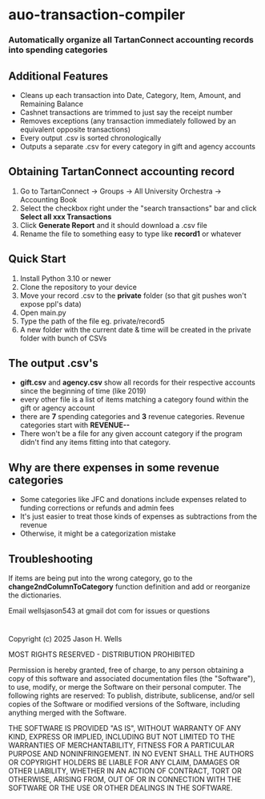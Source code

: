 # auo-transaction-compiler

### Automatically organize all TartanConnect accounting records into spending categories

## Additional Features
- Cleans up each transaction into Date, Category, Item, Amount, and Remaining Balance
- Cashnet transactions are trimmed to just say the receipt number
- Removes exceptions (any transaction immediately followed by an equivalent opposite transactions)
- Every output .csv is sorted chronologically
- Outputs a separate .csv for every category in gift and agency accounts

## Obtaining TartanConnect accounting record
1. Go to TartanConnect -> Groups -> All University Orchestra -> Accounting Book
2. Select the checkbox right under the "search transactions" bar and click **Select all xxx Transactions**
3. Click **Generate Report** and it should download a .csv file
4. Rename the file to something easy to type like **record1** or whatever

## Quick Start
1. Install Python 3.10 or newer
2. Clone the repository to your device
3. Move your record .csv to the **private** folder (so that git pushes won't expose ppl's data)
3. Open main.py
4. Type the path of the file eg. private/record5
4. A new folder with the current date & time will be created in the private folder with bunch of CSVs

## The output .csv's
- **gift.csv** and **agency.csv** show all records for their respective accounts since the beginning of time (like 2019)
- every other file is a list of items matching a category found within the gift or agency account
- there are **7** spending categories and **3** revenue categories. Revenue categories start with **REVENUE--**
- There won't be a file for any given account category if the program didn't find any items fitting into that category.

## Why are there expenses in some revenue categories
- Some categories like JFC and donations include expenses related to funding corrections or refunds and admin fees
- It's just easier to treat those kinds of expenses as subtractions from the revenue
- Otherwise, it might be a categorization mistake

## Troubleshooting
If items are being put into the wrong category, go to the **change2ndColumnToCategory** function definition and add or reorganize the dictionaries.

Email wellsjason543 at gmail dot com for issues or questions

#

Copyright (c) 2025 Jason H. Wells

MOST RIGHTS RESERVED - DISTRIBUTION PROHIBITED

Permission is hereby granted, free of charge, to any person 
obtaining a copy of this software and associated documentation 
files (the "Software"), to use, modify, or merge the Software on 
their personal computer. The following rights are reserved: To 
publish, distribute, sublicense, and/or sell copies of the 
Software or modified versions of the Software, including 
anything merged with the Software.

THE SOFTWARE IS PROVIDED "AS IS", WITHOUT WARRANTY OF ANY KIND, 
EXPRESS OR IMPLIED, INCLUDING BUT NOT LIMITED TO THE WARRANTIES 
OF MERCHANTABILITY, FITNESS FOR A PARTICULAR PURPOSE AND 
NONINFRINGEMENT. IN NO EVENT SHALL THE AUTHORS OR COPYRIGHT 
HOLDERS BE LIABLE FOR ANY CLAIM, DAMAGES OR OTHER LIABILITY, 
WHETHER IN AN ACTION OF CONTRACT, TORT OR OTHERWISE, ARISING 
FROM, OUT OF OR IN CONNECTION WITH THE SOFTWARE OR THE USE OR 
OTHER DEALINGS IN THE SOFTWARE.